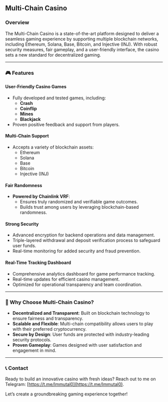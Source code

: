 ## Multi-Chain Casino

### Overview

The Multi-Chain Casino is a state-of-the-art platform designed to deliver a seamless gaming experience by supporting multiple blockchain networks, including Ethereum, Solana, Base, Bitcoin, and Injective (INJ). With robust security measures, fair gameplay, and a user-friendly interface, the casino sets a new standard for decentralized gaming.

---

### 🎮 Features

#### User-Friendly Casino Games
- Fully developed and tested games, including:
  - **Crash**
  - **Coinflip**
  - **Mines**
  - **Blackjack**
- Proven positive feedback and support from players.

#### Multi-Chain Support
- Accepts a variety of blockchain assets:
  - Ethereum
  - Solana
  - Base
  - Bitcoin
  - Injective (INJ)

#### Fair Randomness
- **Powered by Chainlink VRF**:
  - Ensures truly randomized and verifiable game outcomes.
  - Builds trust among users by leveraging blockchain-based randomness.

#### Strong Security
- Advanced encryption for backend operations and data management.
- Triple-layered withdrawal and deposit verification process to safeguard user funds.
- Real-time monitoring for added security and fraud prevention.

#### Real-Time Tracking Dashboard
- Comprehensive analytics dashboard for game performance tracking.
- Real-time updates for efficient casino management.
- Optimized for operational transparency and team coordination.

---

### 🚀 Why Choose Multi-Chain Casino?

- **Decentralized and Transparent**: Built on blockchain technology to ensure fairness and transparency.
- **Scalable and Flexible**: Multi-chain compatibility allows users to play with their preferred cryptocurrency.
- **Secure by Design**: User funds are protected with industry-leading security protocols.
- **Proven Gameplay**: Games designed with user satisfaction and engagement in mind.

---

### 📞 Contact

Ready to build an innovative casino with fresh ideas? Reach out to me on Telegram: [https://t.me/Immutal0](https://t.me/Immutal0).

Let’s create a groundbreaking gaming experience together!

